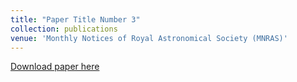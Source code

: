 ```yaml
---
title: "Paper Title Number 3"
collection: publications
venue: 'Monthly Notices of Royal Astronomical Society (MNRAS)'
---
```


[Download paper here](https://academic.oup.com/mnras/article/523/3/4413/7191857)

